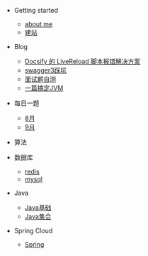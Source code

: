 - Getting started
    - [about me](README.md)
    - [建站](buildDocsify/建站.md)

- Blog
    - [Docsify 的 LiveReload 脚本报错解决方案](blog/LiveReload超时.md)
    - [swagger3踩坑](blog/swagger3踩坑.md)
    - [面试题自测](blog/自测.md)
    - [一篇搞定JVM](blog/一篇搞定JVM.md)

- 每日一题
    - [8月](algorithm/8月.md)
    - [9月](algorithm/9月.md)

- 算法

- 数据库
    - [redis](数据库/redis.md)
    - [mysql](数据库/mysql.md)

- Java
    - [Java基础](java/Java基础.md)
    - [Java集合](java/Java集合.md)

- Spring Cloud
    - [Spring](spring/spring.md)


